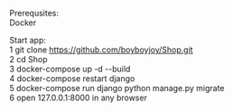 Prerequsites:  
Docker  

Start app:  
1 git clone https://github.com/boyboyjoy/Shop.git  
2 cd Shop  
3 docker-compose up -d --build  
4 docker-compose restart django  
5 docker-compose run django python manage.py migrate  
6 open 127.0.0.1:8000 in any browser  
